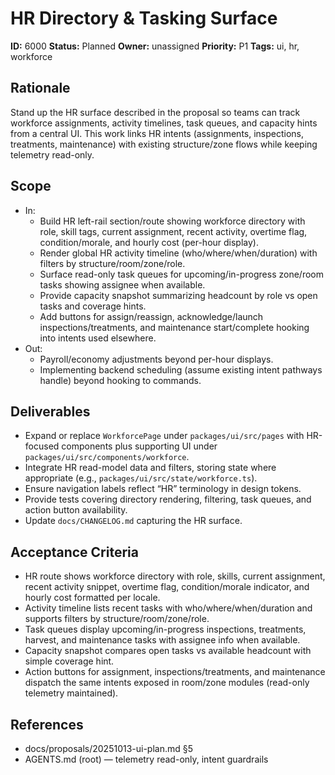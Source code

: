# HR Directory & Tasking Surface

**ID:** 6000
**Status:** Planned
**Owner:** unassigned
**Priority:** P1
**Tags:** ui, hr, workforce

## Rationale
Stand up the HR surface described in the proposal so teams can track workforce assignments, activity timelines, task queues, and capacity hints from a central UI.
This work links HR intents (assignments, inspections, treatments, maintenance) with existing structure/zone flows while keeping telemetry read-only.

## Scope
- In:
  - Build HR left-rail section/route showing workforce directory with role, skill tags, current assignment, recent activity, overtime flag, condition/morale, and hourly cost (per-hour display).
  - Render global HR activity timeline (who/where/when/duration) with filters by structure/room/zone/role.
  - Surface read-only task queues for upcoming/in-progress zone/room tasks showing assignee when available.
  - Provide capacity snapshot summarizing headcount by role vs open tasks and coverage hints.
  - Add buttons for assign/reassign, acknowledge/launch inspections/treatments, and maintenance start/complete hooking into intents used elsewhere.
- Out:
  - Payroll/economy adjustments beyond per-hour displays.
  - Implementing backend scheduling (assume existing intent pathways handle) beyond hooking to commands.

## Deliverables
- Expand or replace `WorkforcePage` under `packages/ui/src/pages` with HR-focused components plus supporting UI under `packages/ui/src/components/workforce`.
- Integrate HR read-model data and filters, storing state where appropriate (e.g., `packages/ui/src/state/workforce.ts`).
- Ensure navigation labels reflect “HR” terminology in design tokens.
- Provide tests covering directory rendering, filtering, task queues, and action button availability.
- Update `docs/CHANGELOG.md` capturing the HR surface.

## Acceptance Criteria
- HR route shows workforce directory with role, skills, current assignment, recent activity snippet, overtime flag, condition/morale indicator, and hourly cost formatted per locale.
- Activity timeline lists recent tasks with who/where/when/duration and supports filters by structure/room/zone/role.
- Task queues display upcoming/in-progress inspections, treatments, harvest, and maintenance tasks with assignee info when available.
- Capacity snapshot compares open tasks vs available headcount with simple coverage hint.
- Action buttons for assignment, inspections/treatments, and maintenance dispatch the same intents exposed in room/zone modules (read-only telemetry maintained).

## References
- docs/proposals/20251013-ui-plan.md §5
- AGENTS.md (root) — telemetry read-only, intent guardrails
